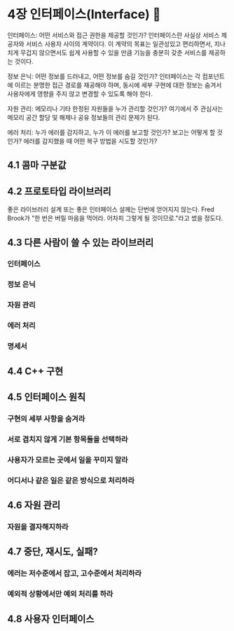 # 4장 인터페이스(Interface) :deciduous_tree:

인터페이스: 어떤 서비스와 접근 권한을 제공할 것인가? 인터페이스란 사실상 서비스 제공자와 서비스 사용자 사이의 계약이다. 이 계약의 목표는 일관성있고 편리하면서, 지나치게 무겁지 않으면서도 쉽게 사용할 수 있을 만큼 기능을 충분히 갖춘 서비스를 제공하는 것이다.

정보 은닉: 어떤 정보를 드러내고, 어떤 정보를 숨길 것인가? 인터페이스는 각 컴포넌트에 이르는 분명한 접근 경로를 재공해야 하며, 동시에 세부 구현에 대한 정보는 숨겨서 사용자에게 영향을 주지 않고 변경할 수 있도록 해야 한다.

자원 관리: 메모리나 기타 한정된 자원들을 누가 관리할 것인가? 여기에서 주 관심사는 메모리 공간 할당 및 해제나 공유 정보들의 관리 문제가 된다.

에러 처리: 누가 에러를 감지하고, 누가 이 에러를 보고할 것인가? 보고는 어떻게 할 것인가? 에러를 감지했을 때 어떤 복구 방법을 시도할 것인가?
## 4.1 콤마 구분값

## 4.2 프로토타입 라이브러리
좋은 라이브러리 설계 또는 좋은 인터페이스 설께는 단번에 얻어지지 않는다. Fred Brook가 "한 번은 버릴 마음을 먹어라. 어차피 그렇게 될 것이므로."라고 썼을 정도다.

## 4.3 다른 사람이 쓸 수 있는 라이브러리
### 인터페이스
### 정보 은닉
### 자원 관리
### 에러 처리
### 명세서

## 4.4 C++ 구현
## 4.5 인터페이스 원칙
### 구현의 세부 사항을 숨겨라

### 서로 겹치지 않게 기본 항목들을 선택하라
### 사용자가 모르는 곳에서 일을 꾸미지 말라
### 어디서나 같은 일은 같은 방식으로 처리하라
## 4.6 자원 관리
### 자원을 결자해지하라
## 4.7 중단, 재시도, 실패?
### 에러는 저수준에서 잡고, 고수준에서 처리하라
### 예외적 상황에서만 예외 처리를 하라
## 4.8 사용자 인터페이스
